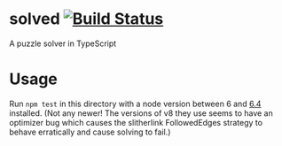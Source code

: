 # solved [![Build Status](https://travis-ci.org/weswigham/solved.svg?branch=master)](https://travis-ci.org/weswigham/solved)
A puzzle solver in TypeScript

Usage
=====
Run `npm test` in this directory with a node version between 6 and [6.4](https://nodejs.org/en/blog/release/v6.4.0/) installed. (Not any newer! The versions of v8 they use seems to have an optimizer bug which causes the slitherlink FollowedEdges strategy to behave erratically and cause solving to fail.)
